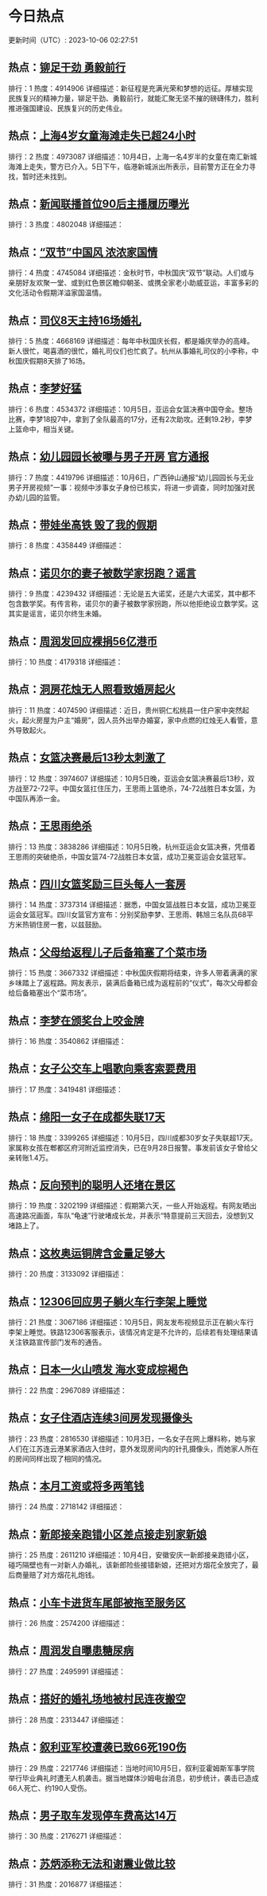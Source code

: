 # 今日热点

更新时间（UTC）: 2023-10-06 02:27:51

## 热点：[铆足干劲 勇毅前行](https://cn.bing.com/search?q=铆足干劲勇毅前行)
排行：1
热度：4914906
详细描述：新征程是充满光荣和梦想的远征。厚植实现民族复兴的精神力量，铆足干劲、勇毅前行，就能汇聚无坚不摧的磅礴伟力，胜利推进强国建设、民族复兴的历史伟业。

## 热点：[上海4岁女童海滩走失已超24小时](https://cn.bing.com/search?q=上海4岁女童海滩走失已超24小时)
排行：2
热度：4973087
详细描述：10月4日，上海一名4岁半的女童在南汇新城海滩上走失，警方已介入。5日下午，临港新城派出所表示，目前警方正在全力寻找，暂时还未找到。



## 热点：[新闻联播首位90后主播履历曝光](https://cn.bing.com/search?q=新闻联播首位90后主播履历曝光)
排行：3
热度：4802048
详细描述：

## 热点：[“双节”中国风 浓浓家国情](https://cn.bing.com/search?q=“双节”中国风浓浓家国情)
排行：4
热度：4745084
详细描述：金秋时节，中秋国庆“双节”联动。人们或与亲朋好友欢聚一堂、或到红色景区瞻仰朝圣、或携全家老小助威亚运，丰富多彩的文化活动令假期洋溢家国温情。

## 热点：[司仪8天主持16场婚礼](https://cn.bing.com/search?q=司仪8天主持16场婚礼)
排行：5
热度：4668169
详细描述：每年中秋国庆长假，都是婚庆举办的高峰。新人很忙，喝喜酒的很忙，婚礼司仪们也忙疯了。杭州从事婚礼司仪的小李称，中秋国庆假期8天排了16场。

## 热点：[李梦好猛](https://cn.bing.com/search?q=李梦好猛)
排行：6
热度：4534372
详细描述：10月5日，亚运会女篮决赛中国夺金。整场比赛，李梦18投7中，拿到了全队最高的17分，还有2次助攻。还剩19.2秒，李梦上篮命中，相当关键。

## 热点：[幼儿园园长被曝与男子开房 官方通报](https://cn.bing.com/search?q=幼儿园园长被曝与男子开房官方通报)
排行：7
热度：4419796
详细描述：10月6日，广西钟山通报“幼儿园园长与无业男子开房视频”一事：视频中涉事女子身份已核实，将进一步调查，同时加强对民办幼儿园的监管。


## 热点：[带娃坐高铁 毁了我的假期](https://cn.bing.com/search?q=带娃坐高铁毁了我的假期)
排行：8
热度：4358449
详细描述：

## 热点：[诺贝尔的妻子被数学家拐跑？谣言](https://cn.bing.com/search?q=诺贝尔的妻子被数学家拐跑？谣言)
排行：9
热度：4239432
详细描述：无论是五大诺奖，还是六大诺奖，其中都不包含数学奖。有传言称，诺贝尔的妻子被数学家拐跑，所以他拒绝设立数学奖。这其实是谣言，诺贝尔终生未婚。

## 热点：[周润发回应裸捐56亿港币](https://cn.bing.com/search?q=周润发回应裸捐56亿港币)
排行：10
热度：4179318
详细描述：

## 热点：[洞房花烛无人照看致婚房起火](https://cn.bing.com/search?q=洞房花烛无人照看致婚房起火)
排行：11
热度：4074590
详细描述：近日，贵州铜仁松桃县一住户家中突然起火，起火房屋为户主“婚房”，因人员外出举办婚宴，家中点燃的红烛无人看管，意外导致起火。

## 热点：[女篮决赛最后13秒太刺激了](https://cn.bing.com/search?q=女篮决赛最后13秒太刺激了)
排行：12
热度：3974607
详细描述：10月5日晚，亚运会女篮决赛最后13秒，双方战至72-72平。中国女篮扛住压力，王思雨上篮绝杀，74-72战胜日本女篮，为中国队再添一金。

## 热点：[王思雨绝杀](https://cn.bing.com/search?q=王思雨绝杀)
排行：13
热度：3838286
详细描述：10月5日晚，杭州亚运会女篮决赛，凭借着王思雨的突破绝杀，中国女篮74-72战胜日本女篮，成功卫冕亚运会女篮冠军。

## 热点：[四川女篮奖励三巨头每人一套房](https://cn.bing.com/search?q=四川女篮奖励三巨头每人一套房)
排行：14
热度：3737314
详细描述：据悉，中国女篮战胜日本女篮，成功卫冕亚运会女篮冠军。四川女篮官方宣布：分别奖励李梦、王思雨、韩旭三名队员68平方米热销住房一套，以兹鼓励。

## 热点：[父母给返程儿子后备箱塞了个菜市场](https://cn.bing.com/search?q=父母给返程儿子后备箱塞了个菜市场)
排行：15
热度：3667332
详细描述：中秋国庆假期将结束，许多人带着满满的家乡味踏上了返程路。网友表示，装满后备箱已成为返程前的“仪式”，每次父母都会给后备箱塞出个“菜市场”。

## 热点：[李梦在颁奖台上咬金牌](https://cn.bing.com/search?q=李梦在颁奖台上咬金牌)
排行：16
热度：3540862
详细描述：

## 热点：[女子公交车上唱歌向乘客索要费用](https://cn.bing.com/search?q=女子公交车上唱歌向乘客索要费用)
排行：17
热度：3419481
详细描述：

## 热点：[绵阳一女子在成都失联17天](https://cn.bing.com/search?q=绵阳一女子在成都失联17天)
排行：18
热度：3399265
详细描述：10月5日，四川成都30岁女子失联超17天。家属称女孩在郫都区府河附近监控消失，已在9月28日报警。事发前该女子曾给父亲转账1.4万。

## 热点：[反向预判的聪明人还堵在景区](https://cn.bing.com/search?q=反向预判的聪明人还堵在景区)
排行：19
热度：3202199
详细描述：假期第六天，一些人开始返程。有网友晒出高速路况画面，车队“龟速”行驶堵成长龙，并表示“特意提前三天回去，没想到又堵路上了。

## 热点：[这枚奥运铜牌含金量足够大](https://cn.bing.com/search?q=这枚奥运铜牌含金量足够大)
排行：20
热度：3133092
详细描述：

## 热点：[12306回应男子躺火车行李架上睡觉](https://cn.bing.com/search?q=12306回应男子躺火车行李架上睡觉)
排行：21
热度：3067186
详细描述：10月5日，网友发布视频显示正在躺火车行李架上睡觉。铁路12306客服表示，该情况肯定是不允许的，后续若有处理结果请关注铁路宣传部门发布的通告。

## 热点：[日本一火山喷发 海水变成棕褐色](https://cn.bing.com/search?q=日本一火山喷发海水变成棕褐色)
排行：22
热度：2967089
详细描述：

## 热点：[女子住酒店连续3间房发现摄像头](https://cn.bing.com/search?q=女子住酒店连续3间房发现摄像头)
排行：23
热度：2816530
详细描述：10月3日，一名女子在网上爆料称，她与家人们在江苏连云港某家酒店入住时，意外发现房间内的针孔摄像头，而她家人所在的房间同样出现了相同的情况。

## 热点：[本月工资或将多两笔钱](https://cn.bing.com/search?q=本月工资或将多两笔钱)
排行：24
热度：2718142
详细描述：

## 热点：[新郎接亲跑错小区差点接走别家新娘](https://cn.bing.com/search?q=新郎接亲跑错小区差点接走别家新娘)
排行：25
热度：2611210
详细描述：10月4日，安徽安庆一新郎接亲跑错小区，碰巧隔壁也有一对新人办婚礼，该新郎险些接错新娘，还把对方烟花全放完了，最后商量赔了对方烟花礼炮钱。

## 热点：[小车卡进货车尾部被拖至服务区](https://cn.bing.com/search?q=小车卡进货车尾部被拖至服务区)
排行：26
热度：2574200
详细描述：

## 热点：[周润发自曝患糖尿病](https://cn.bing.com/search?q=周润发自曝患糖尿病)
排行：27
热度：2495991
详细描述：

## 热点：[搭好的婚礼场地被村民连夜搬空](https://cn.bing.com/search?q=搭好的婚礼场地被村民连夜搬空)
排行：28
热度：2313447
详细描述：

## 热点：[叙利亚军校遭袭已致66死190伤](https://cn.bing.com/search?q=叙利亚军校遭袭已致66死190伤)
排行：29
热度：2217746
详细描述：当地时间10月5日，叙利亚霍姆斯军事学院举行毕业典礼时遭无人机袭击。据当地媒体沙姆电台消息，初步统计，袭击已造成66人死亡、约190人受伤。

## 热点：[男子取车发现停车费高达14万](https://cn.bing.com/search?q=男子取车发现停车费高达14万)
排行：30
热度：2176271
详细描述：

## 热点：[苏炳添称无法和谢震业做比较](https://cn.bing.com/search?q=苏炳添称无法和谢震业做比较)
排行：31
热度：2016877
详细描述：

